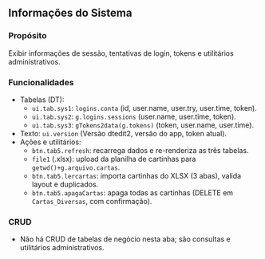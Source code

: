 ## Informações do Sistema

### Propósito
Exibir informações de sessão, tentativas de login, tokens e utilitários administrativos.

### Funcionalidades
- Tabelas (DT):
  - `ui.tab.sys1`: `logins.conta` (id, user.name, user.try, user.time, token).
  - `ui.tab.sys2`: `g.logins.sessions` (user.name, user.time, token).
  - `ui.tab.sys3`: `gTokens2data(g.tokens)` (token, user.name, user.time).
- Texto: `ui.version` (Versão dtedit2, versão do app, token atual).
- Ações e utilitários:
  - `btn.tab5.refresh`: recarrega dados e re-renderiza as três tabelas.
  - `file1` (.xlsx): upload da planilha de cartinhas para `getwd()+g.arquivo.cartas`.
  - `btn.tab5.lercartas`: importa cartinhas do XLSX (3 abas), valida layout e duplicados.
  - `btn.tab5.apagaCartas`: apaga todas as cartinhas (DELETE em `Cartas_Diversas`, com confirmação).

### CRUD
- Não há CRUD de tabelas de negócio nesta aba; são consultas e utilitários administrativos.



